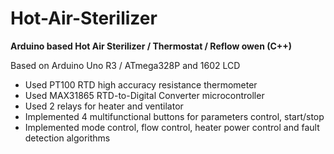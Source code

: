 ﻿# Hot-Air-Sterilizer

**Arduino based Hot Air Sterilizer / Thermostat / Reflow owen (C++)**

Based on Arduino Uno R3 / ATmega328P and 1602 LCD
 - Used PT100 RTD high accuracy resistance thermometer 
 - Used MAX31865 RTD-to-Digital Converter microcontroller 
 - Used 2 relays for heater and ventilator
 - Implemented 4 multifunctional buttons for parameters control, start/stop
 - Implemented mode control, flow control, heater power control and fault detection algorithms
